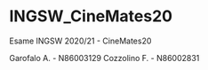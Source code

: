 # INGSW_CineMates20
Esame INGSW 2020/21 - CineMates20

Garofalo A. - N86003129
Cozzolino F. - N86002831
